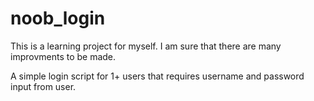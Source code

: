 # noob_login

This is a learning project for myself. I am sure that there are many improvments to be made.

A simple login script for 1+ users that requires username and password input from user.
